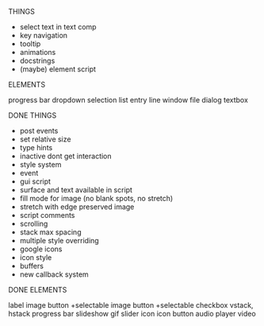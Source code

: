 THINGS

- select text in text comp
- key navigation
- tooltip
- animations
- docstrings
- (maybe) element script

ELEMENTS

progress bar
dropdown
selection list
entry line
window
file dialog
textbox

DONE THINGS

- post events
- set relative size
- type hints
- inactive dont get interaction
- style system
- event
- gui script
- surface and text available in script
- fill mode for image (no blank spots, no stretch)
- stretch with edge preserved image
- script comments
- scrolling
- stack max spacing
- multiple style overriding
- google icons
- icon style
- buffers
- new callback system

DONE ELEMENTS

label
image
button +selectable
image button +selectable
checkbox
vstack, hstack
progress bar
slideshow
gif
slider
icon
icon button
audio player
video

